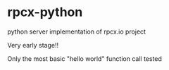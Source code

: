 # rpcx-python
python server implementation of rpcx.io project

Very early stage!!

Only the most basic "hello world" function call tested
